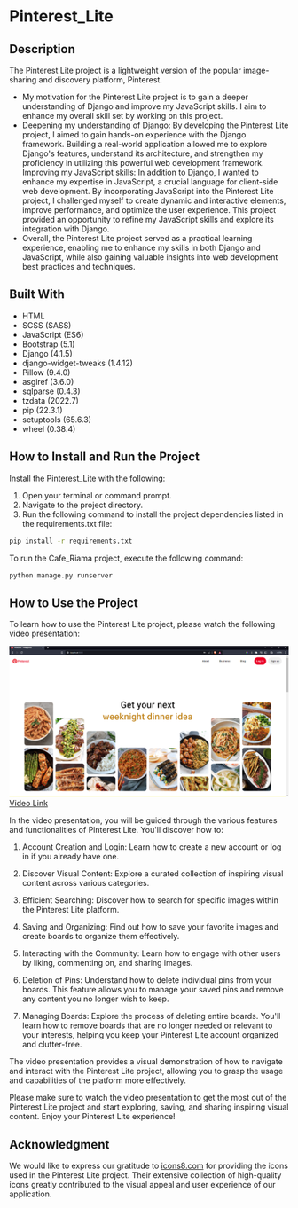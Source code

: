 
# Pinterest_Lite

## Description
The Pinterest Lite project is a lightweight version of the popular image-sharing and discovery platform, Pinterest.

- My motivation for the Pinterest Lite project is to gain a deeper understanding of Django and improve my JavaScript skills. I aim to enhance my overall skill set by working on this project.
- Deepening my understanding of Django: By developing the Pinterest Lite project, I aimed to gain hands-on experience with the Django framework. Building a real-world application allowed me to explore Django's features, understand its architecture, and strengthen my proficiency in utilizing this powerful web development framework. Improving my JavaScript skills: In addition to Django, I wanted to enhance my expertise in JavaScript, a crucial language for client-side web development. By incorporating JavaScript into the Pinterest Lite project, I challenged myself to create dynamic and interactive elements, improve performance, and optimize the user experience. This project provided an opportunity to refine my JavaScript skills and explore its integration with Django. 
- Overall, the Pinterest Lite project served as a practical learning experience, enabling me to enhance my skills in both Django and JavaScript, while also gaining valuable insights into web development best practices and techniques.

## Built With
- HTML
- SCSS (SASS)
- JavaScript (ES6)
- Bootstrap (5.1)
- Django (4.1.5)
- django-widget-tweaks (1.4.12)
- Pillow (9.4.0)
- asgiref (3.6.0)
- sqlparse (0.4.3)
- tzdata (2022.7)
- pip (22.3.1)
- setuptools (65.6.3)
- wheel (0.38.4)

## How to Install and Run the Project

Install the Pinterest_Lite with the following:
1. Open your terminal or command prompt.
2. Navigate to the project directory.
3. Run the following command to install the project dependencies listed in the requirements.txt file:
```bash
pip install -r requirements.txt
```
To run the Cafe_Riama project, execute the following command:
```bash
python manage.py runserver
```
## How to Use the Project
To learn how to use the Pinterest Lite project, please watch the following video presentation:

<!-- The video -->
[![Video Name](demo/Untitled.png)](https://vimeo.com/user201948794)
<a href="https://vimeo.com/user201948794">Video Link</a>

In the video presentation, you will be guided through the various features and functionalities of Pinterest Lite. You'll discover how to:

1. Account Creation and Login: Learn how to create a new account or log in if you already have one.

2. Discover Visual Content: Explore a curated collection of inspiring visual content across various categories.

3. Efficient Searching: Discover how to search for specific images within the Pinterest Lite platform.

4. Saving and Organizing: Find out how to save your favorite images and create boards to organize them effectively.

5. Interacting with the Community: Learn how to engage with other users by liking, commenting on, and sharing images.

6. Deletion of Pins: Understand how to delete individual pins from your boards. This feature allows you to manage your saved pins and remove any content you no longer wish to keep.

7. Managing Boards: Explore the process of deleting entire boards. You'll learn how to remove boards that are no longer needed or relevant to your interests, helping you keep your Pinterest Lite account organized and clutter-free.
   
The video presentation provides a visual demonstration of how to navigate and interact with the Pinterest Lite project, allowing you to grasp the usage and capabilities of the platform more effectively.

Please make sure to watch the video presentation to get the most out of the Pinterest Lite project and start exploring, saving, and sharing inspiring visual content. Enjoy your Pinterest Lite experience!

## Acknowledgment
We would like to express our gratitude to [icons8.com](https://icons8.com/)  for providing the icons used in the Pinterest Lite project. Their extensive collection of high-quality icons greatly contributed to the visual appeal and user experience of our application.
